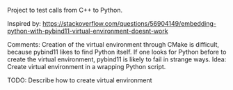 Project to test calls from C++ to Python.

Inspired by: <https://stackoverflow.com/questions/56904149/embedding-python-with-pybind11-virtual-environment-doesnt-work>

Comments: Creation of the virtual environment through CMake is difficult, because pybind11 likes to find Python itself. If one looks for Python before to create the virtual environment, pybind11 is likely to fail in strange ways. Idea: Create virtual environment in a wrapping Python script.

TODO: Describe how to create virtual environment
